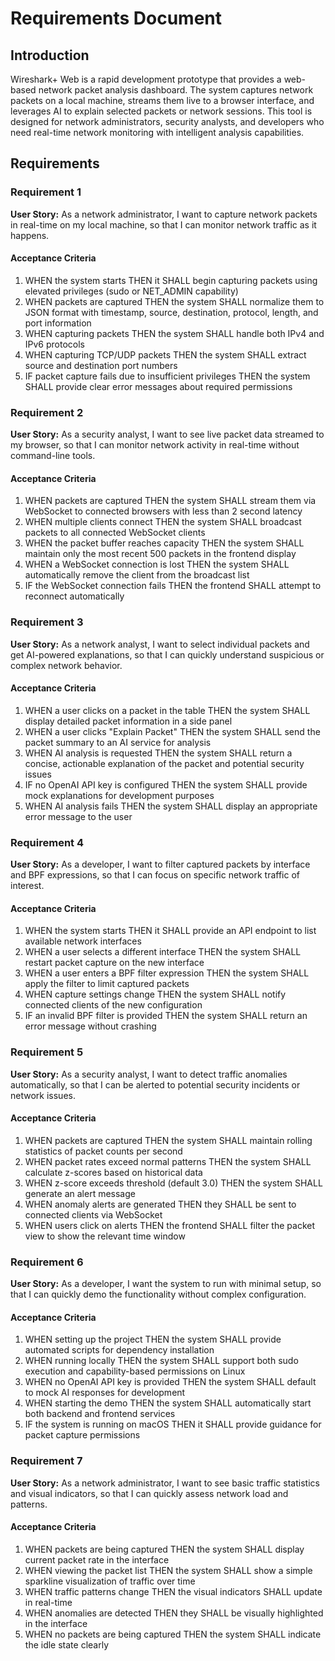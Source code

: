 # Requirements Document

## Introduction

Wireshark+ Web is a rapid development prototype that provides a web-based network packet analysis dashboard. The system captures network packets on a local machine, streams them live to a browser interface, and leverages AI to explain selected packets or network sessions. This tool is designed for network administrators, security analysts, and developers who need real-time network monitoring with intelligent analysis capabilities.

## Requirements

### Requirement 1

**User Story:** As a network administrator, I want to capture network packets in real-time on my local machine, so that I can monitor network traffic as it happens.

#### Acceptance Criteria

1. WHEN the system starts THEN it SHALL begin capturing packets using elevated privileges (sudo or NET_ADMIN capability)
2. WHEN packets are captured THEN the system SHALL normalize them to JSON format with timestamp, source, destination, protocol, length, and port information
3. WHEN capturing packets THEN the system SHALL handle both IPv4 and IPv6 protocols
4. WHEN capturing TCP/UDP packets THEN the system SHALL extract source and destination port numbers
5. IF packet capture fails due to insufficient privileges THEN the system SHALL provide clear error messages about required permissions

### Requirement 2

**User Story:** As a security analyst, I want to see live packet data streamed to my browser, so that I can monitor network activity in real-time without command-line tools.

#### Acceptance Criteria

1. WHEN packets are captured THEN the system SHALL stream them via WebSocket to connected browsers with less than 2 second latency
2. WHEN multiple clients connect THEN the system SHALL broadcast packets to all connected WebSocket clients
3. WHEN the packet buffer reaches capacity THEN the system SHALL maintain only the most recent 500 packets in the frontend display
4. WHEN a WebSocket connection is lost THEN the system SHALL automatically remove the client from the broadcast list
5. IF the WebSocket connection fails THEN the frontend SHALL attempt to reconnect automatically

### Requirement 3

**User Story:** As a network analyst, I want to select individual packets and get AI-powered explanations, so that I can quickly understand suspicious or complex network behavior.

#### Acceptance Criteria

1. WHEN a user clicks on a packet in the table THEN the system SHALL display detailed packet information in a side panel
2. WHEN a user clicks "Explain Packet" THEN the system SHALL send the packet summary to an AI service for analysis
3. WHEN AI analysis is requested THEN the system SHALL return a concise, actionable explanation of the packet and potential security issues
4. IF no OpenAI API key is configured THEN the system SHALL provide mock explanations for development purposes
5. WHEN AI analysis fails THEN the system SHALL display an appropriate error message to the user

### Requirement 4

**User Story:** As a developer, I want to filter captured packets by interface and BPF expressions, so that I can focus on specific network traffic of interest.

#### Acceptance Criteria

1. WHEN the system starts THEN it SHALL provide an API endpoint to list available network interfaces
2. WHEN a user selects a different interface THEN the system SHALL restart packet capture on the new interface
3. WHEN a user enters a BPF filter expression THEN the system SHALL apply the filter to limit captured packets
4. WHEN capture settings change THEN the system SHALL notify connected clients of the new configuration
5. IF an invalid BPF filter is provided THEN the system SHALL return an error message without crashing

### Requirement 5

**User Story:** As a security analyst, I want to detect traffic anomalies automatically, so that I can be alerted to potential security incidents or network issues.

#### Acceptance Criteria

1. WHEN packets are captured THEN the system SHALL maintain rolling statistics of packet counts per second
2. WHEN packet rates exceed normal patterns THEN the system SHALL calculate z-scores based on historical data
3. WHEN z-score exceeds threshold (default 3.0) THEN the system SHALL generate an alert message
4. WHEN anomaly alerts are generated THEN they SHALL be sent to connected clients via WebSocket
5. WHEN users click on alerts THEN the frontend SHALL filter the packet view to show the relevant time window

### Requirement 6

**User Story:** As a developer, I want the system to run with minimal setup, so that I can quickly demo the functionality without complex configuration.

#### Acceptance Criteria

1. WHEN setting up the project THEN the system SHALL provide automated scripts for dependency installation
2. WHEN running locally THEN the system SHALL support both sudo execution and capability-based permissions on Linux
3. WHEN no OpenAI API key is provided THEN the system SHALL default to mock AI responses for development
4. WHEN starting the demo THEN the system SHALL automatically start both backend and frontend services
5. IF the system is running on macOS THEN it SHALL provide guidance for packet capture permissions

### Requirement 7

**User Story:** As a network administrator, I want to see basic traffic statistics and visual indicators, so that I can quickly assess network load and patterns.

#### Acceptance Criteria

1. WHEN packets are being captured THEN the system SHALL display current packet rate in the interface
2. WHEN viewing the packet list THEN the system SHALL show a simple sparkline visualization of traffic over time
3. WHEN traffic patterns change THEN the visual indicators SHALL update in real-time
4. WHEN anomalies are detected THEN they SHALL be visually highlighted in the interface
5. WHEN no packets are being captured THEN the system SHALL indicate the idle state clearly